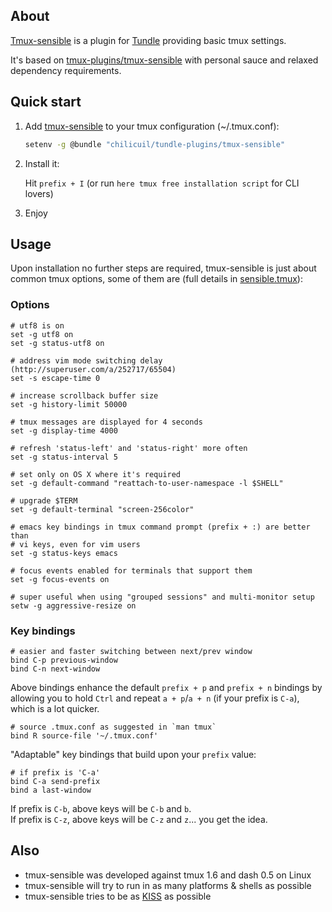 ## About

[Tmux-sensible](https://github.com/chilicuil/tundle-plugins/tree/master/tmux-sensible) is a plugin for [Tundle](https://github.com/chilicuil/tundle) providing basic tmux settings.

It's based on [tmux-plugins/tmux-sensible](https://github.com/tmux-plugins/tmux-sensible) with personal sauce and relaxed dependency requirements.

## Quick start

1. Add [tmux-sensible](https://github.com/chilicuil/tundle-plugins/tree/master/tmux-sensible) to your tmux  configuration (~/.tmux.conf):

   ```sh
   setenv -g @bundle "chilicuil/tundle-plugins/tmux-sensible"
   ```

2. Install it:

   Hit `prefix + I` (or run `here tmux free installation script` for CLI lovers)

3. Enjoy

## Usage

Upon installation no further steps are required, tmux-sensible is just about common tmux options, some of them are (full details in [sensible.tmux](https://github.com/chilicuil/tundle-plugins/tree/master/tmux-sensible)):

### Options

    # utf8 is on
    set -g utf8 on
    set -g status-utf8 on

    # address vim mode switching delay (http://superuser.com/a/252717/65504)
    set -s escape-time 0

    # increase scrollback buffer size
    set -g history-limit 50000

    # tmux messages are displayed for 4 seconds
    set -g display-time 4000

    # refresh 'status-left' and 'status-right' more often
    set -g status-interval 5

    # set only on OS X where it's required
    set -g default-command "reattach-to-user-namespace -l $SHELL"

    # upgrade $TERM
    set -g default-terminal "screen-256color"

    # emacs key bindings in tmux command prompt (prefix + :) are better than
    # vi keys, even for vim users
    set -g status-keys emacs

    # focus events enabled for terminals that support them
    set -g focus-events on

    # super useful when using "grouped sessions" and multi-monitor setup
    setw -g aggressive-resize on

### Key bindings

    # easier and faster switching between next/prev window
    bind C-p previous-window
    bind C-n next-window

Above bindings enhance the default `prefix + p` and `prefix + n` bindings by
allowing you to hold `Ctrl` and repeat `a + p`/`a + n` (if your prefix is
`C-a`), which is a lot quicker.

    # source .tmux.conf as suggested in `man tmux`
    bind R source-file '~/.tmux.conf'

"Adaptable" key bindings that build upon your `prefix` value:

    # if prefix is 'C-a'
    bind C-a send-prefix
    bind a last-window

If prefix is `C-b`, above keys will be `C-b` and `b`.<br/>
If prefix is `C-z`, above keys will be `C-z` and `z`... you get the idea.

## Also

* tmux-sensible was developed against tmux 1.6 and dash 0.5 on Linux
* tmux-sensible will try to run in as many platforms & shells as possible
* tmux-sensible tries to be as [KISS](http://en.wikipedia.org/wiki/KISS_principle) as possible
